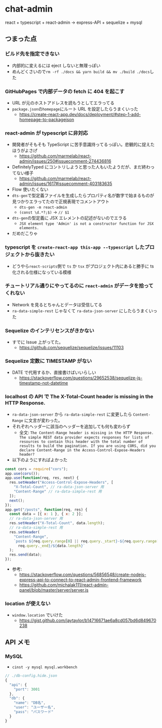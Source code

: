 # chat-admin

react + typescript + react-admin -> express-API + sequelize + mysql

## つまった点

### ビルド先を指定できない

- 内部的に変えるには eject しないと無理っぽい
- めんどくさいので`rm -rf ./docs && yarn build && mv ./build ./docs`した

### GitHubPages で内部データの fetch に 404 を起こす

- URL が元のホストアドレスを読もうとしてエラってる
- `package.json`の`homepage`にルート URL を設定したらうまくいった
  - https://create-react-app.dev/docs/deployment/#step-1-add-homepage-to-packagejson

### react-admin が typescript に非対応

- 開発者がそもそも TypeScript に苦手意識持ってるっぽい。悲観的に捉えたほうがよさげ
  - https://github.com/marmelab/react-admin/issues/250#issuecomment-274436816
- DefinitelyTyped にコントリしようと思った人もいたようだが、まだ終わってない様子
  - https://github.com/marmelab/react-admin/issues/1617#issuecomment-403183635
- Flow 使いたくない
- `dts-gen`で型定義ファイルを生成したらプロパティ名が数字で始まるものが見つかりエラってたので正規表現でコメントアウト
  - `dts-gen -m react-admin`
  - `(const \d.*?;$)` -> `// $1`
- `dts-gen`の型定義に JSX エレメントの記述がないのでエラる
  - `JSX element type 'Admin' is not a constructor function for JSX elements.`
- だめだこりゃ

### typescript を `create-react-app this-app --typescript` したプロジェクトから抜きたい

- どうやら`react-scripts`側で `ts` か `tsx` がプロジェクト内にあると勝手に ts 化される仕様になっている模様

### チュートリアル通りにやってるのに `react-admin` がデータを拾ってくれない

- Network を見るとちゃんとデータは受信してる
- `ra-data-simple-rest` じゃなくて `ra-data-json-server` にしたらうまくいった

### Sequelize のインテリセンスがきかない

- すでに Issue 上がってた。
  - https://github.com/sequelize/sequelize/issues/11103

### Sequelize 定数に TIMESTAMP がない

- DATE で代用するか、直接書けばいいらしい
  - https://stackoverflow.com/questions/29652538/sequelize-js-timestamp-not-datetime

### localhost の API で The X-Total-Count header is missing in the HTTP Response.

- `ra-data-json-server` から `ra-data-simple-rest` に変更したら `Content-Range` に文言が変わった。
- それぞれヘッダーに該当のヘッダーを追加しても何も変わらず
  - 全文: `The Content-Range header is missing in the HTTP Response. The simple REST data provider expects responses for lists of resources to contain this header with the total number of results to build the pagination. If you are using CORS, did you declare Content-Range in the Access-Control-Expose-Headers header?`
- 以下のようにすればよかった

```js
const cors = require("cors");
app.use(cors());
app.use(function(req, res, next) {
  res.setHeader("Access-Control-Expose-Headers", [
    "X-Total-Count", // ra-data-json-server 用
    "Content-Range" // ra-data-simple-rest 用
  ]);
  next();
});
app.get("/posts", function(req, res) {
  const data = [{ x: 1 }, { x: 2 }];
  // ra-data-json-server 用
  res.setHeader("X-Total-Count", data.length);
  // ra-data-simple-rest 用
  res.setHeader(
    "Content-Range",
    `posts ${req.query.range[0] || req.query._start}-${req.query.range[1] ||
      req.query._end}/${data.length}`
  );
  res.send(data);
});
```

- 参考:
  - https://stackoverflow.com/questions/56856548/create-nodejs-express-api-to-connect-to-react-admin-frontend-framework
  - https://github.com/michalak111/react-admin-panel/blob/master/server/server.js

### location が使えない

- `window.location` でいけた
  - https://gist.github.com/jaytaylor/b14716671ae6a8cd057bd6d849670238

## API メモ

### MySQL

- `cinst -y mysql mysql.workbench`

```js
// ./db-config.hide.json
{
  "api": {
    "port": 3001
  },
  "db": {
    "name": "DB名",
    "user": "ユーザー名",
    "pass": "パスワード"
  }
}
```
